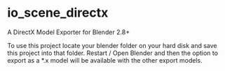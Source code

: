 # io_scene_directx
A DirectX Model Exporter for Blender 2.8+

To use this project locate your blender folder on your hard disk and save this project into that folder. Restart / Open Blender and then the option to export as a *.x model will be available with the other export models.
